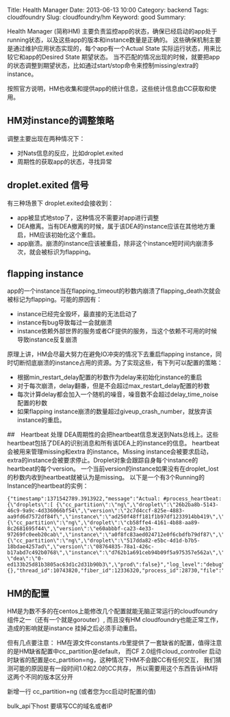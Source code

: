 Title: Health Manager
Date: 2013-06-13 10:00
Category: backend
Tags: cloudfoundry
Slug: cloudfoundry/hm
Keyword: good
Summary: 


Health Manager (简称HM) 主要负责监控app的状态，确保已经启动的app处于running状态，以及这些app的版本和instance数量是正确的。
这些确保机制主要是通过维护应用状态实现的，每个app有一个Actual State 实际运行状态，用来比较它和app的Desired State 期望状态。
当不匹配的情况出现的时候，就要把app的状态调整到期望状态，比如通过start/stop命令来控制missing/extra的instance。

按照官方说明，HM也收集和提供app的统计信息，这些统计信息由CC获取和使用。


## HM对instance的调整策略
调整主要出现在两种情况下：

* 对Nats信息的反应，比如droplet.exited
* 周期性的获取app的状态，寻找异常

## droplet.exited 信号
有三种场景下 droplet.exited会接收到：

* app被显式地stop了，这种情况不需要对app进行调整
* DEA撤离。当有DEA撤离的时候，属于该DEA的instance应该在其他地方重启，HM应该初始化这个重启。
* app崩溃。崩溃的instance应该被重启，除非这个instance短时间内崩溃多次，就会被标识为flapping。

## flapping instance
app的一个instance当在flapping_timeout的秒数内崩溃了flapping_death次就会被标记为flapping。可能的原因有：

* instance已经完全毁坏，最直接的无法启动了
* instance有bug导致每过一会就崩溃
* instance依赖外部世界的服务或者CF提供的服务，当这个依赖不可用的时候导致instance反复崩溃

原理上讲，HM会尽最大努力在避免IO冲突的情况下去重启flapping instance，同时切断彻底崩溃的instance占用的资源。为了实现这些，有下列可以配置的策略：

* 根据min_restart_delay配置的秒数作为delay来初始化instance的重启
* 对于每次崩溃，delay翻番，但是不会超过max_restart_delay配置的秒数
* 每次计算delay都会加入一个随机的噪音，噪音数不会超过delay_time_noise配置的秒数
* 如果flapping instance崩溃的数量超过giveup_crash_number，就放弃该instance的重启。

##　Heartbeat 处理
DEA周期性的会把heartbeat信息发送到Nats总线上。这些heartbeat包括了DEA的识别消息和所有该DEA上的instance的信息。
heartbeat会被用来管理missing和extra 的instance。Missing instance会被要求启动，extra的instance会被要求停止。Droplet对象会跟踪自身每个instance的heartbeat的每个version。
一个当前version的instance如果没有在droplet_lost的秒数内收到heartbeat就被认为是missing。
以下是一个有3个Running的Instance的heartbeat的实例：

    {"timestamp":1371542789.3913922,"message":"Actual: #process_heartbeat: {\"droplets\":[ {\"cc_partition\":\"ng\",\"droplet\":\"26b2ba8b-5143-46c9-9a9c-4d336066bf54\",\"version\":\"2c7d4ccf-825e-4883-aa9fd6d7572df84f\",\"instance\":\"ad250f48ff181f1b97df1233914bb419\",\"index\":0,\"state\":\"RUNNING\",\"state_timestamp\":1371389265.22629},
    {\"cc_partition\":\"ng\",\"droplet\":\"cb58ffe4-4161-4b88-aa89-8c2681695f44\",\"version\":\"e60abbbf-ca23-4e33-97269fc0eeb20cab\",\"instance\":\"a0f8fc83aed024712e0f6cbdfb79df87\",\"index\":0,\"state\":\"RUNNING\",\"state_timestamp\":1371389245.8968444},
    {\"cc_partition\":\"ng\",\"droplet\":\"517dda82-e5bc-4d1d-b7b5-18bdae4257ad\",\"version\":\"08764835-78a1-426c-b17abd7c492b0768\",\"instance\":\"d762b1a691ceb94b09f5a975357e562a\",\"index\":0,\"state\":\"RUNNING\",\"state_timestamp\":1371533092.2616484}],
    \"dea\":\"0-ed133b25d81b3805ac63d1c2d31b90b3\",\"prod\":false}","log_level":"debug","source":"hm","data":{},"thread_id":10743820,"fiber_id":12336320,"process_id":28730,"file":"/home/vcap/health_manager/lib/health_manager/actual_state.rb","lineno":86,"method":"process_heartbeat"}

## HM的配置

HM是为数不多的在centos上能修改几个配置就能无脑正常运行的cloudfoundry组件之一（还有一个就是gorouter）, 而且没有HM cloudfoundry也能正常工作，造成的影响就是instance 挂掉之后必须手动重启。

但有几点要注意：
HM在源文件constants.rb里提供了一套缺省的配置，值得注意的是HM缺省配置中cc_partition是default，
而CF 2.0组件cloud_controller 启动时缺省的配置是cc_partition=ng，这种情况下HM不会跟CC有任何交互，
我们猜测可能的原因是有一段时间1.0和2.0的CC共存，
所以需要用这个东西告诉HM将这两个不同的版本区分开

新增一行 cc_partition=ng (或者您为cc启动时配置的值)

bulk_api下host 要填写CC的域名或者IP








